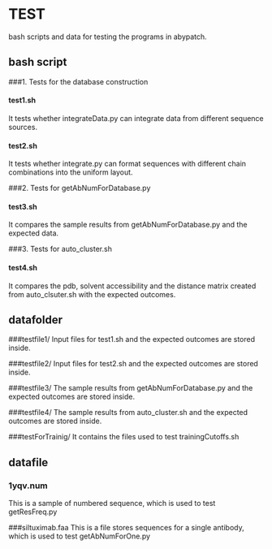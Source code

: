 
TEST
=========
bash scripts and data for testing the programs in abypatch.


bash script
-----------
###1. Tests for the database construction

#### test1.sh
It tests whether integrateData.py can integrate data from different sequence sources.

#### test2.sh
It tests whether integrate.py can format sequences with different chain combinations into the uniform layout.

###2. Tests for getAbNumForDatabase.py

#### test3.sh
It compares the sample results from getAbNumForDatabase.py and the expected data.

###3. Tests for auto_cluster.sh

#### test4.sh
It compares the pdb, solvent accessibility and the distance matrix created from auto_clsuter.sh with the expected outcomes.

datafolder
----

###testfile1/
Input files for test1.sh and the expected outcomes are stored inside.

###testfile2/
Input files for test2.sh and the expected outcomes are stored inside.

###testfile3/
The sample results from getAbNumForDatabase.py and the expected outcomes are stored inside.

###testfile4/
The sample results from auto_cluster.sh and the expected outcomes are stored inside.

###testForTrainig/
It contains the files used to test trainingCutoffs.sh

datafile
--------
### 1yqv.num
This is a sample of numbered sequence, which is used to test getResFreq.py

###siltuximab.faa
This is a file stores sequences for a single antibody, which is used to test getAbNumForOne.py



